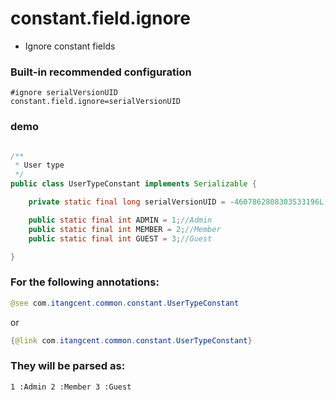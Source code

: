 # constant.field.ignore

- Ignore constant fields


### Built-in recommended configuration

```properties
#ignore serialVersionUID
constant.field.ignore=serialVersionUID
```

### demo

```java

/**
 * User type
 */
public class UserTypeConstant implements Serializable {

    private static final long serialVersionUID = -4607862808303533196L;

    public static final int ADMIN = 1;//Admin
    public static final int MEMBER = 2;//Member
    public static final int GUEST = 3;//Guest

}
```

### For the following annotations:

```java
@see com.itangcent.common.constant.UserTypeConstant
```
or
```java
{@link com.itangcent.common.constant.UserTypeConstant}
```

### They will be parsed as:

```
1 :Admin 2 :Member 3 :Guest
```